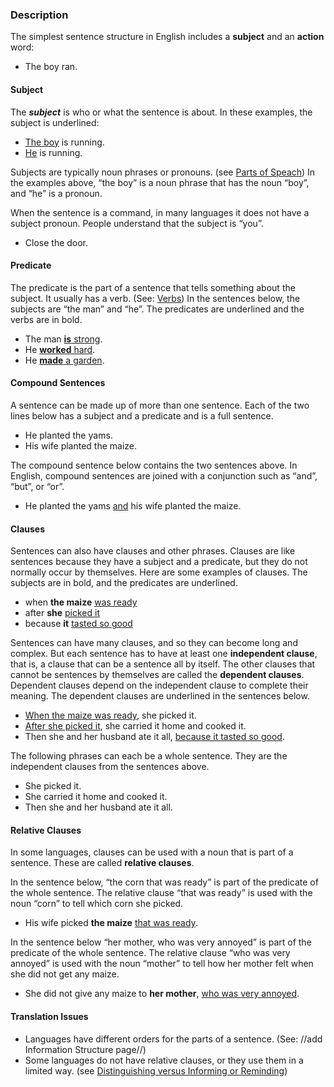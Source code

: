 


### Description

The simplest sentence structure in English includes a **subject** and an **action** word:

* The boy ran.

#### Subject

The ***subject*** is who or what the sentence is about. In these examples, the subject is underlined:

* <u>The boy</u> is running.
* <u>He</u> is running.

Subjects are typically noun phrases or pronouns. (see [Parts of Speach](../figs-partsofspeech/01.md)) In the examples above, “the boy” is a noun phrase that has the noun “boy”, and “he” is a pronoun.

When the sentence is a command, in many languages it does not have a subject pronoun. People understand that the subject is “you”.

* Close the door.

#### Predicate

The predicate is the part of a sentence that tells something about the subject. It usually has a verb. (See: [Verbs](../figs-verbs/01.md))  In the sentences below, the subjects are “the man” and “he”. The predicates are underlined and the verbs are in bold.

* The man <u>**is** strong</u>.
* He <u>**worked** hard</u>.
* He <u>**made** a garden</u>.


#### Compound Sentences

A sentence can be made up of more than one sentence. Each of the two lines below has a subject and a predicate and is a full sentence.

* He planted the yams.
* His wife planted the maize.

The compound sentence below contains the two sentences above. In English, compound sentences are joined with a conjunction such as “and”, “but”, or “or”.

* He planted the yams <u>and</u> his wife planted the maize.

#### Clauses

Sentences can also have clauses and other phrases. Clauses are like sentences because they have a subject and a predicate, but they do not normally occur by themselves. Here are some examples of clauses. The subjects are in bold, and the predicates are underlined.

* when **the maize** <u>was ready</u> 
* after **she** <u>picked it</u> 
* because **it** <u>tasted so good</u> 

Sentences can have many clauses, and so they can become long and complex. But each sentence has to have at least one **independent clause**, that is, a clause that can be a sentence all by itself. The other clauses that cannot be sentences by themselves are called the **dependent clauses**. Dependent clauses depend on the independent clause to complete their meaning. The dependent clauses are underlined in the sentences below.

* <u>When the maize was ready</u>, she picked it.
* <u>After she picked it</u>, she carried it home and cooked it.
* Then she and her husband ate it all, <u>because it tasted so good</u>.

The following phrases can each be a whole sentence. They are the independent clauses from the sentences above.

* She picked it.
* She carried it home and cooked it.
* Then she and her husband ate it all.

#### Relative Clauses

In some languages, clauses can be used with a noun that is part of a sentence. These are called **relative clauses**.

In the sentence below, “the corn that was ready” is part of the predicate of the whole sentence. The relative clause “that was ready” is used with the noun “corn” to tell which corn she picked.

* His wife picked **the maize** <u>that was ready</u>.

In the sentence below “her mother, who was very annoyed” is part of the predicate of the whole sentence. The relative clause “who was very annoyed” is used with the noun “mother” to tell how her mother felt when she did not get any maize.

* She did not give any maize to **her mother**, <u>who was very annoyed</u>.


#### Translation Issues

* Languages have different orders for the parts of a sentence. (See: //add Information Structure page//)
* Some languages do not have relative clauses, or they use them in a limited way. (see [Distinguishing versus Informing or Reminding](../figs-distinguish/01.md))

